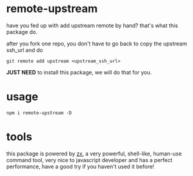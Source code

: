 # remote-upstream

have you fed up with add upstream remote by hand? that's what this package do.

after you fork one repo, you don't have to go back to copy the upstream ssh_url and do

```
git remote add upstream <upstream_ssh_url>
```

**JUST NEED** to install this package, we will do that for you.

# usage

`npm i remote-upstream -D`

# tools

this package is powered by [zx](https://github.com/google/zx), a very powerful, shell-like, human-use command tool, very nice to javascript developer and has a perfect performance, have a good try if you haven't used it before!
